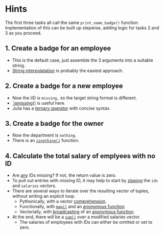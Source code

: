 # Hints

The first three tasks all call the same `print_name_badge()` function.
Implementation of this can be built up stepwise, adding logic for tasks 2 and 3 as you proceed.

## 1. Create a badge for an employee

- This is the default case, just assemble the 3 arguments into a suitable string.
- [String interpolatation][interpolation] is probably the easiest approach.

## 2. Create a badge for a new employee

- Now the iID is `missing,` so the target string format is different.
- [`ismissing()][ismissing] is useful here.
- Julia has a [ternary operator][ternary] with concise syntax.

## 3. Create a badge for the owner

- Now the department is `nothing`.
- There is an [`isnothing()`][isnothing] function.

## 4. Calculate the total salary of emplyees with no ID

- Are [any][any] IDs missing? If not, the return value is zero.
- To pull out entries with missing ID, it may help to start by [zipping][zip] the `ids` and `salaries` vectors.
- There are several ways to iterate over the resulting vector of tuples, without writing an explicit loop.
  - Pythonically, with a vector [comprehension][comprehension].
  - Functionally, with [`map()`][map] and an [anonymous function][anonymous].
  - Vectorially, with [broadcasting][broadcasting] of an [anonymous function][anonymous].
- At the end, there will be a [`sum()`][sum] over a modified salaries vector.
   - The salaries of employees with IDs can either be omitted or set to zero.

[interpolation]: https://exercism.org/tracks/julia/concepts/strings
[isnothing]: https://docs.julialang.org/en/v1/base/base/#Base.isnothing
[ismissing]: https://docs.julialang.org/en/v1/base/base/#Base.ismissing
[ternary]: https://docs.julialang.org/en/v1/base/base/#?:
[any]: https://docs.julialang.org/en/v1/base/collections/#Base.any-Tuple{AbstractArray,%20Any}
[comprehension]: https://docs.julialang.org/en/v1/manual/arrays/#man-comprehensions
[anonymous]: https://docs.julialang.org/en/v1/manual/functions/#man-anonymous-functions
[broadcasting]: https://exercism.org/tracks/julia/concepts/vector-operations
[sum]: https://docs.julialang.org/en/v1/base/collections/#Base.sum
[map]: https://docs.julialang.org/en/v1/base/collections/#Base.map
[zip]: https://docs.julialang.org/en/v1/base/iterators/#Base.Iterators.zip